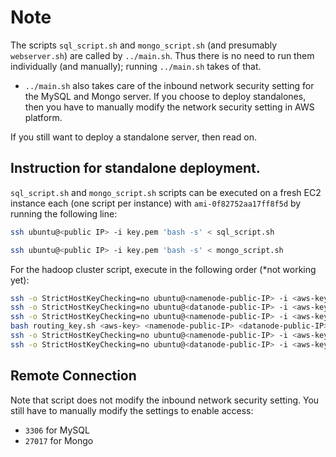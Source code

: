 # Note

The scripts `sql_script.sh` and `mongo_script.sh` (and presumably `webserver.sh`) are called by `../main.sh`. Thus there is no need to run them individually (and manually); running `../main.sh` takes of that.

- `../main.sh` also takes care of the inbound network security setting for the MySQL and Mongo server. If you choose to deploy standalones, then you have to manually modify the network security setting in AWS platform.

If you still want to deploy a standalone server, then read on.

## Instruction for standalone deployment. 

`sql_script.sh` and `mongo_script.sh` scripts can be executed on a fresh EC2 instance each (one script per instance) with `ami-0f82752aa17ff8f5d` by running the following line:

```bash
ssh ubuntu@<public IP> -i key.pem 'bash -s' < sql_script.sh
```

```bash
ssh ubuntu@<public IP> -i key.pem 'bash -s' < mongo_script.sh
```

For the hadoop cluster script, execute in the following order (\*not working yet):

```bash
ssh -o StrictHostKeyChecking=no ubuntu@<namenode-public-IP> -i <aws-key> 'bash -s' < initial_cluster_setup.sh <namenode-private-IP> <datanode-private-IP>
ssh -o StrictHostKeyChecking=no ubuntu@<datanode-public-IP> -i <aws-key> 'bash -s' < initial_cluster_setup.sh <namenode-private-IP> <datanode-private-IP>
ssh -o StrictHostKeyChecking=no ubuntu@<namenode-public-IP> -i <aws-key> 'bash -s' < namenode1.sh
bash routing_key.sh <aws-key> <namenode-public-IP> <datanode-public-IP>
ssh -o StrictHostKeyChecking=no ubuntu@<namenode-public-IP> -i <aws-key> 'bash -s' < namenode2.sh <namenode-private-IP> <datanode-private-IP>
ssh -o StrictHostKeyChecking=no ubuntu@<datanode-public-IP> -i <aws-key> 'bash -s' < datanode1.sh
```

## Remote Connection

Note that script does not modify the inbound network security setting. You still have to manually modify the settings to enable access:

- `3306` for MySQL
- `27017` for Mongo
